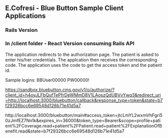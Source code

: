 ## E.Cofresi - Blue Button Sample Client Applications

### Rails Version

### In /client folder - React Version consuming Rails API

The application redirects to the authorization page.
The patient is asked to enter his/her credentials.
The applcation then receives the corresponding code.
The application uses the code to get the access token and the patient id.

Sample logins:
BBUser00000
PW00000!

https://sandbox.bluebutton.cms.gov/v1/o/authorize/?client_id=h4oyJLFbQufTePfrDeWMmD8V1LAoszQdUBVvYwq3&redirect_uri=http://localhost:3000/bluebutton/callback&response_type=token&state=b7f29326bcc6e69548d126b71e41d5a7

http://localhost:3000/bluebutton/main#access_token=jtcLmYL2wxmVhFgri50zJmfEZ7Nn1k&expires_in=36000&token_type=Bearer&scope=profile+patient%2FCoverage.read+patient%2FPatient.read+patient%2FExplanationOfBenefit.read&state=b7f29326bcc6e69548d126b71e41d5a7